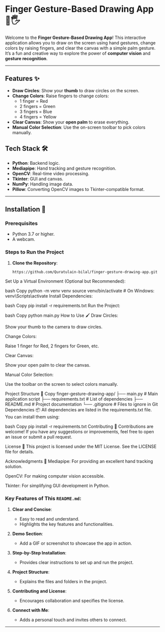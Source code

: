 # Finger Gesture-Based Drawing App 🎨🖐️

Welcome to the **Finger Gesture-Based Drawing App**! This interactive application allows you to draw on the screen using hand gestures, change colors by raising fingers, and clear the canvas with a simple palm gesture. It’s a fun and creative way to explore the power of **computer vision** and **gesture recognition**.

---

## Features ✨

- **Draw Circles**: Show your **thumb** to draw circles on the screen.
- **Change Colors**: Raise fingers to change colors:
  - 1 finger = Red
  - 2 fingers = Green
  - 3 fingers = Blue
  - 4 fingers = Yellow
- **Clear Canvas**: Show your **open palm** to erase everything.
- **Manual Color Selection**: Use the on-screen toolbar to pick colors manually.



## Tech Stack 🛠️

- **Python**: Backend logic.
- **Mediapipe**: Hand tracking and gesture recognition.
- **OpenCV**: Real-time video processing.
- **Tkinter**: GUI and canvas.
- **NumPy**: Handling image data.
- **Pillow**: Converting OpenCV images to Tkinter-compatible format.

---

## Installation 🚀

### Prerequisites
- Python 3.7 or higher.
- A webcam.

### Steps to Run the Project

1. **Clone the Repository**:
   ```bash
   https://github.com/Quratulain-bilal/finger-gesture-drawing-app.git
   
Set Up a Virtual Environment (Optional but Recommended):

bash
Copy
python -m venv venv
source venv/bin/activate  # On Windows: venv\Scripts\activate
Install Dependencies:

bash
Copy
pip install -r requirements.txt
Run the Project:

bash
Copy
python main.py
How to Use 🖌️
Draw Circles:

Show your thumb to the camera to draw circles.

Change Colors:

Raise 1 finger for Red, 2 fingers for Green, etc.

Clear Canvas:

Show your open palm to clear the canvas.

Manual Color Selection:

Use the toolbar on the screen to select colors manually.

Project Structure 📂
Copy
finger-gesture-drawing-app/
├── main.py                # Main application script
├── requirements.txt       # List of dependencies
├── README.md              # Project documentation
└── .gitignore             # Files to ignore in Git
Dependencies 📦
All dependencies are listed in the requirements.txt file. You can install them using:

bash
Copy
pip install -r requirements.txt
Contributing 🤝
Contributions are welcome! If you have any suggestions or improvements, feel free to open an issue or submit a pull request.

License 📜
This project is licensed under the MIT License. See the LICENSE file for details.

Acknowledgments 🙏
Mediapipe: For providing an excellent hand tracking solution.

OpenCV: For making computer vision accessible.

Tkinter: For simplifying GUI development in Python.



### Key Features of This `README.md`:

1. **Clear and Concise**:
   - Easy to read and understand.
   - Highlights the key features and functionalities.

2. **Demo Section**:
   - Add a GIF or screenshot to showcase the app in action.

3. **Step-by-Step Installation**:
   - Provides clear instructions to set up and run the project.

4. **Project Structure**:
   - Explains the files and folders in the project.

5. **Contributing and License**:
   - Encourages collaboration and specifies the license.

6. **Connect with Me**:
   - Adds a personal touch and invites others to connect.

---



